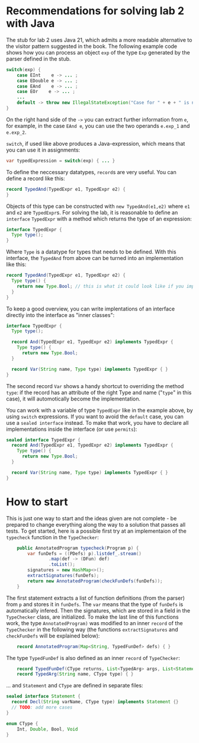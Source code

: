 # Recommendations for solving lab 2 with Java

The stub for lab 2 uses Java 21, which admits a more readable alternative to the visitor pattern suggested in the book. The following example code shows how you can process an object ```exp``` of the type ```Exp``` generated by the parser defined in the stub.

```java
switch(exp) {
    case EInt    e -> ... ;
    case EDouble e -> ... ;
    case EAnd    e -> ... ;
    case EOr    e -> ... ;
    ...
    default -> throw new IllegalStateException("Case for " + e + " is not yet implemented.");
}
```

On the right hand side of the ```->``` you can extract further information from ```e```, for example, in the case ```EAnd e```, you can use the two operands ```e.exp_1``` and ```e.exp_2```.

```switch```, if used like above produces a Java-expression, which means that you can use it in assignments:

```java
var typedExpression = switch(exp) { ... }
```

To define the neccessary datatypes, ```record```s are very useful. You can define a record like this:

```java
record TypedAnd(TypedExpr e1, TypedExpr e2) {
}
```

Objects of this type can be constructed with ```new TypedAnd(e1,e2)``` where ```e1``` and ```e2``` are ```TypedExpr```s. For solving the lab, it is reasonable to define an ```interface``` ```TypedExpr``` with a method which returns the type of an expression:

```java
interface TypedExpr {
  Type type();
}
```

Where ```Type``` is a datatype for types that needs to be defined. With this interface, the ```TypedAnd``` from above can be turned into an implementation like this:

```java
record TypedAnd(TypedExpr e1, TypedExpr e2) {
  Type type() {
    return new Type.Bool; // this is what it could look like if you implement basic types as an enum
  }
}
```

To keep a good overview, you can write implentations of an interface directly into the interface as "inner classes":

```java
interface TypedExpr {
  Type type();

  record And(TypedExpr e1, TypedExpr e2) implements TypedExpr {
    Type type() {
      return new Type.Bool;
  }

  record Var(String name, Type type) implements TypedExpr { }
}
```

The second record `Var` shows a handy shortcut to overriding the method `type`: if the record has an attribute of the right Type and name ("`type`" in this case), it will automotically become the implementation.

You can work with a variable of type `TypedExpr` like in the example above, by using `switch` expressions. If you want to avoid the `default` case, you can use a `sealed interface` instead. To make that work, you have to declare all implementations inside the interface (or use `permits`):

```java
sealed interface TypedExpr {
  record And(TypedExpr e1, TypedExpr e2) implements TypedExpr {
    Type type() {
      return new Type.Bool;
  }

  record Var(String name, Type type) implements TypedExpr { }
}
```

# How to start

This is just one way to start and the ideas given are not complete - be prepared to change everything along the way to a solution that passes all tests. To get started, here is a possible first try at an implementaion of the `typecheck` function in the `TypeChecker`:

```java
    public AnnotatedProgram typecheck(Program p) {
        var funDefs = ((PDefs) p).listdef_.stream()
                .map(def -> (DFun) def)
                .toList();
        signatures = new HashMap<>();
        extractSignatures(funDefs);
        return new AnnotatedProgram(checkFunDefs(funDefs));
    }
```

The first statement extracts a list of function definitions (from the parser) from `p` and stores it in `funDefs`. The `var` means that the type of `funDefs` is automatically infered. Then the signatures, which are stored in a field in the `TypeChecker` class, are initialized. To make the last line of this functions work, the type `AnnotatedProgram)` was modified to an inner `record` of the `TypeChecker` in the following way (the functions `extractSignatures` and `checkFunDefs` will be explained below):

```java
    record AnnotatedProgram(Map<String, TypedFunDef> defs) { }
```

The type `TypedFunDef` is also defined as an inner `record` of `TypeChecker`:

```java
    record TypedFunDef(CType returns, List<TypedArg> args, List<Statement> stms) { }
    record TypedArg(String name, CType type) { }
```

... and `Statement` and `CType` are defined in separate files:

```java
sealed interface Statement {
  record Decl(String varName, CType type) implements Statement {}
  // TODO: add more cases
}
```

```java
enum CType {
    Int, Double, Bool, Void
}
```